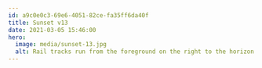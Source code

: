 ```yaml
---
id: a9c0e0c3-69e6-4051-82ce-fa35ff6da40f
title: Sunset v13
date: 2021-03-05 15:46:00
hero:
  image: media/sunset-13.jpg
  alt: Rail tracks run from the foreground on the right to the horizon on the left. The sun peeks through a line of trees during golden hour just before setting.
---
```

